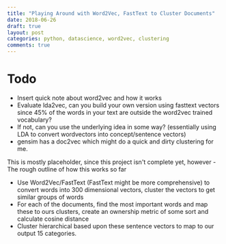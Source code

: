 ```yaml
---
title: "Playing Around with Word2Vec, FastText to Cluster Documents"
date: 2018-06-26
draft: true
layout: post
categories: python, datascience, word2vec, clustering
comments: true
---
```

# Todo
 - Insert quick note about word2vec and how it works
 - Evaluate lda2vec, can you build your own version using fasttext vectors since 45% of the words in your text are outside the word2vec trained vocabulary?
 - If not, can you use the underlying idea in some way? (essentially using LDA to convert wordvectors into concept/sentence vectors)
 - gensim has a doc2vec which might do a quick and dirty clustering for me. 

This is mostly placeholder, since this project isn't complete yet, however - 
The rough outline of how this works so far
- Use Word2Vec/FastText (FastText might be more comprehensive) to convert words into 300 dimensional vectors, cluster the vectors to get similar groups of words
- For each of the documents, find the most important words and map these to ours clusters, create an ownership metric of some sort and calculate cosine distance
- Cluster hierarchical based upon these sentence vectors to map to our output 15 categories.